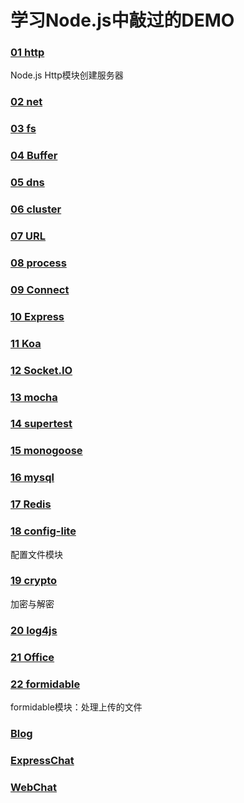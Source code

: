 # 学习Node.js中敲过的DEMO

### [01 http](https://github.com/zmyforever1/NodeDemo/tree/master/01%20http)

Node.js Http模块创建服务器

### [02 net](https://github.com/zmyforever1/NodeDemo/tree/master/02%20net)

### [03 fs](https://github.com/zmyforever1/NodeDemo/tree/master/03%20fs)

### [04 Buffer](https://github.com/zmyforever1/NodeDemo/tree/master/04%20Buffer)

### [05 dns](https://github.com/zmyforever1/NodeDemo/tree/master/05%20dns)

### [06 cluster](https://github.com/zmyforever1/NodeDemo/tree/master/06%20cluster)

### [07 URL](https://github.com/zmyforever1/NodeDemo/tree/master/07%20URL)

### [08 process](https://github.com/zmyforever1/NodeDemo/tree/master/08%20process)

### [09 Connect](https://github.com/zmyforever1/NodeDemo/tree/master/09%20Connect)

### [10 Express](https://github.com/zmyforever1/NodeDemo/tree/master/10%20Express)

### [11 Koa](https://github.com/zmyforever1/NodeDemo/tree/master/11%20Koa)

### [12 Socket.IO](https://github.com/zmyforever1/NodeDemo/tree/master/12%20Socket.IO)

### [13 mocha](https://github.com/zmyforever1/NodeDemo/tree/master/13%20mocha)

### [14 supertest](https://github.com/zmyforever1/NodeDemo/tree/master/14%20supertest)

### [15 monogoose](https://github.com/zmyforever1/NodeDemo/tree/master/15%20mongoose)

### [16 mysql](https://github.com/zmyforever1/NodeDemo/tree/master/16%20mysql)

### [17 Redis](https://github.com/zmyforever1/NodeDemo/tree/master/17%20Redis)

### [18 config-lite](https://github.com/zmyforever1/NodeDemo/tree/master/18%20config-lite)

配置文件模块

### [19 crypto](https://github.com/zmyforever1/NodeDemo/tree/master/19%20crypto)

加密与解密

### [20 log4js](https://github.com/zmyforever1/NodeDemo/tree/master/20%20log4js)

### [21 Office](https://github.com/zmyforever1/NodeDemo/tree/master/21%20Office)

### [22 formidable](https://github.com/zmyforever1/NodeDemo/tree/master/22%20formidable)

formidable模块：处理上传的文件

### [Blog](https://github.com/zmyforever1/NodeDemo/tree/master/Blog)

### [ExpressChat](https://github.com/zmyforever1/NodeDemo/tree/master/ExpressChat)

### [WebChat](https://github.com/zmyforever1/NodeDemo/tree/master/WebChat)


